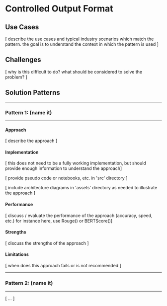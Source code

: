 # Controlled Output Format

## Use Cases

[ describe the use cases and typical industry scenarios which match the pattern. the goal is to understand the context in which the pattern is used ]

## Challenges

[ why is this difficult to do? what should be considered to solve the problem? ]

## Solution Patterns

---
### Pattern 1: (name it)
---
#### Approach

[ describe the approach ]

#### Implementation

[ this does not need to be a fully working implementation, but should provide enough information to understand the approach]

[ provide pseudo code or notebooks, etc. in 'src' directory ]

[ include architecture diagrams in 'assets' directory as needed to illustrate the approach ]

#### Performance

[ discuss / evaluate the performance of the approach (accuracy, speed, etc.) for instance here, use Rouge() or BERTScore()]

#### Strengths

[ discuss the strengths of the approach ]

#### Limitations

[ when does this approach fails or is not recommended ]

---
### Pattern 2: (name it)
---
[ ... ]